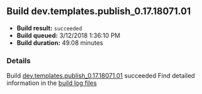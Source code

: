 ## Build dev.templates.publish_0.17.18071.01
- **Build result:** `succeeded`
- **Build queued:** 3/12/2018 1:36:10 PM
- **Build duration:** 49.08 minutes
### Details
Build [dev.templates.publish_0.17.18071.01](https://winappstudio.visualstudio.com/web/build.aspx?pcguid=a4ef43be-68ce-4195-a619-079b4d9834c2&builduri=vstfs%3a%2f%2f%2fBuild%2fBuild%2f25242) succeeded
Find detailed information in the [build log files](https://uwpctdiags.blob.core.windows.net/buildlogs/dev.templates.publish_0.17.18071.01_logs.zip)
